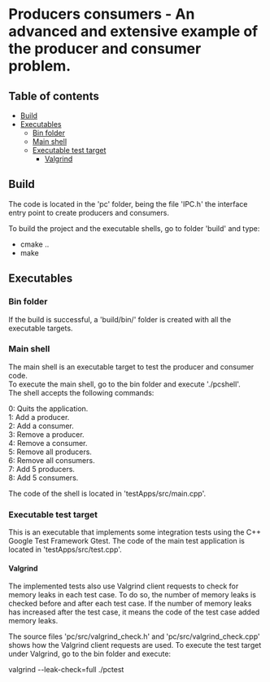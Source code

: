 # Producers consumers - An advanced and extensive example of the producer and consumer problem.

## Table of contents

- [Build](#build)
- [Executables](#executables)
  - [Bin folder](#bin-folder)
  - [Main shell](#main-shell)
  - [Executable test target](#executable-test-target)
    - [Valgrind](#valgrind)


## Build

The code is located in the 'pc' folder, being the file 'IPC.h' the interface entry point to create producers and consumers.

To build the project and the executable shells, go to folder 'build' and type:
- cmake ..
- make


## Executables

### Bin folder

If the build is successful, a 'build/bin/' folder is created with all the executable targets.

### Main shell

The main shell is an executable target to test the producer and consumer code.  
To execute the main shell, go to the bin folder and execute './pcshell'.  
The shell accepts the following commands:

0: Quits the application.  
1: Add a producer.  
2: Add a consumer.  
3: Remove a producer.  
4: Remove a consumer.  
5: Remove all producers.  
6: Remove all consumers.  
7: Add 5 producers.  
8: Add 5 consumers.  

The code of the shell is located in 'testApps/src/main.cpp'.

### Executable test target

This is an executable that implements some integration tests using the C++ Google Test Framework Gtest.
The code of the main test application is located in 'testApps/src/test.cpp'.

#### Valgrind

The implemented tests also use Valgrind client requests to check for memory leaks in each test case. 
To do so, the number of memory leaks is checked before and after each test case. If the number of memory leaks has increased after the test case, it means the code of the test case added memory leaks. 

The source files 'pc/src/valgrind_check.h' and 'pc/src/valgrind_check.cpp' shows how the Valgrind client requests are used.
To execute the test target under Valgrind, go to the bin folder and execute:

valgrind --leak-check=full ./pctest


